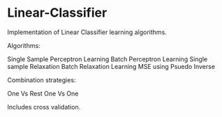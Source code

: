 Linear-Classifier
=================

Implementation of Linear Classifier learning algorithms.

Algorithms:

Single Sample Perceptron Learning
Batch Perceptron Learning
Single sample Relaxation
Batch Relaxation Learning
MSE using Psuedo Inverse

Combination strategies:

One Vs Rest
One Vs One

Includes cross validation.
